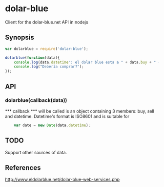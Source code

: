 dolar-blue
==========

Client for the dolar-blue.net API in nodejs


## Synopsis

``` javascript
var dolarblue = require('dolar-blue');

dolarblue(function(data){
    console.log(data.datetime": el dolar blue esta a " + data.buy + " - " + data.sell);
    console.log("Debería comprar?");
});

```

## API

### dolarblue(callback(data))

*** callback *** 
    will be called is an object containing 3 members: buy, sell and datetime. Datetime's format is ISO8601 and is suitable for 
``` javascript
    var date = new Date(data.datetime);
```

## TODO
Support other sources of data.

## References
http://www.eldolarblue.net/dolar-blue-web-services.php
